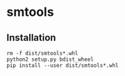 # smtools

## Installation

```
rm -f dist/smtools*.whl
python2 setup.py bdist_wheel
pip install --user dist/smtools*.whl
```
